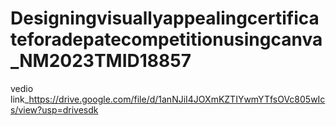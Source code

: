# Designingvisuallyappealingcertificateforadepatecompetitionusingcanva_NM2023TMID18857
vedio link_https://drive.google.com/file/d/1anNJiI4JOXmKZTIYwmYTfsOVc805wIcs/view?usp=drivesdk
